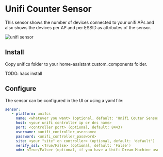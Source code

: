 # Unifi Counter Sensor

This sensor shows the number of devices connected to your unifi APs and also
shows the devices per AP and per ESSID as attributes of the sensor.

![unifi sensor](https://github.com/clyra/homeassistant/blob/master/unifi_sensor.png?raw=true)

## Install

Copy unifics folder to your home-assistant custom_components folder.

TODO: hacs install

## Configure

The sensor can be configured in the UI or using a yaml file:

```yaml
sensor:
   - platform: unifcs
     name: <whatever you want> (optional, default: "Unifi Couter Sensor")
     host: <your unifi controller ip or dns name>
     port: <controller port> (optional, default: 8443)
     username: <unifi_controller_username>
     password: <unifi_controller_password>
     site: <your "site" on controller> (optional, default: 'default')
     verify_ssl: <True/False> (optional, default: 'False')
     udm: <True/False> (optional, if you have a Unifi Dream Machine use True as the API is different)
```

